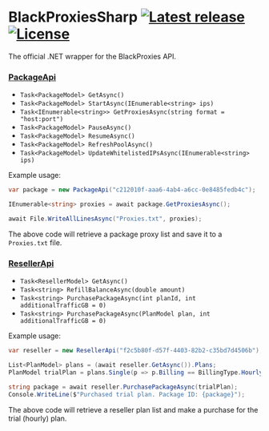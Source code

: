 # BlackProxiesSharp [![Latest release](https://img.shields.io/github/v/release/Laiteux/BlackProxiesSharp?color=blue&style=flat-square)](https://github.com/Laiteux/BlackProxiesSharp/releases) [![License](https://img.shields.io/github/license/Laiteux/BlackProxiesSharp?color=blue&style=flat-square)](https://github.com/Laiteux/BlackProxiesSharp/blob/main/LICENSE)

The official .NET wrapper for the BlackProxies API.

### [PackageApi](https://github.com/Laiteux/BlackProxiesSharp/blob/main/src/BlackProxiesSharp/Api/PackageApi.cs)

- `Task<PackageModel> GetAsync()`
- `Task<PackageModel> StartAsync(IEnumerable<string> ips)`
- `Task<IEnumerable<string>> GetProxiesAsync(string format = "host:port")`
- `Task<PackageModel> PauseAsync()`
- `Task<PackageModel> ResumeAsync()`
- `Task<PackageModel> RefreshPoolAsync()`
- `Task<PackageModel> UpdateWhitelistedIPsAsync(IEnumerable<string> ips)`

Example usage:

```cs
var package = new PackageApi("c212010f-aaa6-4ab4-a6cc-0e8485fedb4c");

IEnumerable<string> proxies = await package.GetProxiesAsync();

await File.WriteAllLinesAsync("Proxies.txt", proxies);
```

The above code will retrieve a package proxy list and save it to a `Proxies.txt` file.

### [ResellerApi](https://github.com/Laiteux/BlackProxiesSharp/blob/main/src/BlackProxiesSharp/Api/ResellerApi.cs)

- `Task<ResellerModel> GetAsync()`
- `Task<string> RefillBalanceAsync(double amount)`
- `Task<string> PurchasePackageAsync(int planId, int additionalTrafficGB = 0)`
- `Task<string> PurchasePackageAsync(PlanModel plan, int additionalTrafficGB = 0)`

Example usage:

```cs
var reseller = new ResellerApi("f2c5b80f-d57f-4403-82b2-c35bd7d4506b");

List<PlanModel> plans = (await reseller.GetAsync()).Plans;
PlanModel trialPlan = plans.Single(p => p.Billing == BillingType.Hourly);

string package = await reseller.PurchasePackageAsync(trialPlan);
Console.WriteLine($"Purchased trial plan. Package ID: {package}");
```

The above code will retrieve a reseller plan list and make a purchase for the trial (hourly) plan.
